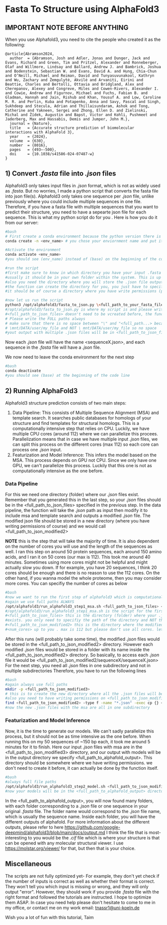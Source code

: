 # **Fasta To Structure using AlphaFold3**

## **IMPORTANT NOTE BEFORE ANYTHING**
When you use Alphafold3, you need to cite the people who created it as the following: 

```
@article{Abramson2024,
  author  = {Abramson, Josh and Adler, Jonas and Dunger, Jack and Evans, Richard and Green, Tim and Pritzel, Alexander and Ronneberger, Olaf and Willmore, Lindsay and Ballard, Andrew J. and Bambrick, Joshua and Bodenstein, Sebastian W. and Evans, David A. and Hung, Chia-Chun and O’Neill, Michael and Reiman, David and Tunyasuvunakool, Kathryn and Wu, Zachary and Žemgulytė, Akvilė and Arvaniti, Eirini and Beattie, Charles and Bertolli, Ottavia and Bridgland, Alex and Cherepanov, Alexey and Congreve, Miles and Cowen-Rivers, Alexander I. and Cowie, Andrew and Figurnov, Michael and Fuchs, Fabian B. and Gladman, Hannah and Jain, Rishub and Khan, Yousuf A. and Low, Caroline M. R. and Perlin, Kuba and Potapenko, Anna and Savy, Pascal and Singh, Sukhdeep and Stecula, Adrian and Thillaisundaram, Ashok and Tong, Catherine and Yakneen, Sergei and Zhong, Ellen D. and Zielinski, Michal and Žídek, Augustin and Bapst, Victor and Kohli, Pushmeet and Jaderberg, Max and Hassabis, Demis and Jumper, John M.},
  journal = {Nature},
  title   = {Accurate structure prediction of biomolecular interactions with AlphaFold 3},
  year    = {2024},
  volume  = {630},
  number  = {8016},
  pages   = {493–-500},
  doi     = {10.1038/s41586-024-07487-w}
}
```
## **1) Convert *.fasta* file into *.json* files**
Alphafold3 only takes input files in *.json* format, which is not as widely used as *.fasta*. But no worries, I made a python script that converts the fasta file into json file(s). Alphafold3 only takes one sequence per *.json* file, unlike previously where you could include multiple sequences in one file. Therefore, if you have a fasta file with multiple sequences that you want to predict their structure, you need to have a sepearte json file for each sequence. This is what my python script do for you .
Here is how you do it from our server:
 ```bash
#bash
# First create a conda environment because the python version there is different than the one in system
conda create -n <env_name> # you chose your enviornment name and put it instead of <env_name>

#Activate the environment
conda activate <env_name>
#you should see (env_name) instead of (base) on the beginning of the code line

#run the script
#first make sure to know in which directory you have your input .fasta file
#usually it should be in your own folder within the system. This is up to you
#also you need the directory where you will store the .json file outputs
#the function can create the directory for you, you just have to specifiy it
#it should be of course a directory where you have write permissions (probably in your own folder)

#now let us run the script
python3 /opt/alphafold3/fasta_to_json.py \<full_path_to_your_fasta_file.fasta> \<full_path_to_json_files>
#/opt/alphafold3/fasta_to_json.py is where my script is and please write the full path
#<full_path_to_json_files> doesn't need to be vcreated before, the function can make it for you
# Please write the FULL paths always
# make sure that there is no space between "\" and "<full_path...> because this is a common source of error
# \mnt/DATA/user/my_file and NOT \ mnt/DATA/user/my_file so no space
#yout output with multiple .json files will be in <full_path_to_json_files>
```
Now each *.json* file will have the name <sequenceX.json>, and each sequence in the *.fasta* file will have a *.json* file. 

We now need to leave the conda environment for the next step
```bash
#bash
conda deactivate
#you should see (base) at the beginning of the code line
```

## **2) Running AlphaFold3**
Alphafold3 structure prediction consists of two main steps:
1) Data Pipeline: This consists of Multiple Sequence Alignment (MSA) and template search. It searches public databases for homologs of your structure and find templates for structural homologs. This is a computationally intensive step that relies on CPU. Luckily, we have multiple CPU cores (around 112) where we can parallelize this procees. Parallelization means that in case we have multiple input *.json* files, we can split this process on the different cores (max 112) so each core can process one *.json* input.
2) Featurization and Model Inference: This infers the model based on the MSA. This process depends on GPU not CPU. Since we only have one GPU, we can't parallelize this process. Luckily that this one is not as computationally intensive as the one before.

### **Data Pipeline**
For this we need one directory (folder) where our *.json* files exist. Remember that you generated this in the last step, so your *.json* files should be in the <full_path_to_json_files> specified in the previous step. 
In the data pipeline, the function will take the *.json* path as input then modify it to include msa and template search and outputs a modified *.json* file. The modified json file should be stored in a new directory (where you have writing permissions of course) and we would call <full_path_to_json_modified2> 

**NOTE** this is the step that will take the majority of time. It is also dependent on the number of cores you will use and the length of the sequences as well. I ran this step on around 50 protein sequences, each around 150 amino acids, and I ran it on 50 cores (our max is 112). This took me around 40 minutes. Sometimes using more cores might not be helpful and might actually slow you down. If for example, you have 20 sequences, I think 20 cores should be enough and there is no reason to use the 112 cores. On the other hand, if you wanna model the whole proteome, then you may consider more cores. You can specifiy the number of cores as below

```bash
#bash 
#now we want to run the first step of alphafold3 which is computationaly heavy
#again we use full paths ALWAYS
/opt/alphafold3/run_alphafold3_step1_msa.sh <full_path_to_json_files> <full_path_to_json_modified2> <num_cores>
#/opt/alphafold3/run_alphafold3_step1_msa.sh is the script for the first step with parallelization
#<full_path_to_json_files> this is the directory (folder) where your .json files that were outputted in last step
#exists. you only need to specifiy the path of the directory and NOT the .json files themselves
#<full_path_to_json_modified2> this is the directory where the modified .json files that would have the msa and would be #outputted would exist
#<num_cores> up to you . max is 112 but please don't use all cores. let be around the number of your sequences
```

After this runs (will probably take some time), the modified *.json* files would be stored in the <full_path_to_json_modified2> directory. However each modified *.json* files would be stored in a folder with its name inside the <full_path_to_json_modified2> directory. So basically, to access each *.json* file it would be 
<full_path_to_json_modified2/sequenceX/sequenceX.json>
For the next step, you need all *.json* files in one subdirectory and not in multiple subdirectories 
Therefore, you have to run the following lines

```bash
#bash
#again always use full paths
mkdir -p <full_path_to_json_modified3>
# this is to create the new directory where all the .json files will be listed properly
#also you need to have writing permissions on <full_path_to_json_modified3>
find <full_path_to_json_modified2> -type f -name "*.json" -exec cp {} <full_path_to_json_modified3> \;
#now the new .json files with the msa are all in one subdirectory
```

### **Featurization and Model Inference**
Now, it is the time to generate our models. We can't sadly parallelize this process, but it should not be as time intensive as the one before. When running this on my 50 sequences of ~150 bp each, it took me around 5 minutes for it to finish. Here our input *.json* files with msa are in the <full_path_to_json_modified3> directory, and our output with models will be in the output directory we specify <full_path_to_alphafold_output>. This directory should be somewhere where we have writing permissions. we don't need to create it before, it can actually be done by the function itself. 

```bash
#bash
#always full file paths
/opt/alphafold3/run_alphafold3_step2_model.sh <full_path_to_json_modified3> <full_path_to_alphafold_output>
#now your models will be in the <full_path_to_alphafold_output> directory
```

In the <full_path_to_alphafold_output>, you will now found many folders, with each folder corresponding to a *.json* file or one sequence in your original *.fasta* file. The folder name would correspond to the *.json* file name, which is usually the sequence name. Inside each folder, you will have the different outputs of alphafold. For more information about the different outputs, please refer to here https://github.com/google-deepmind/alphafold3/blob/main/docs/output.md 
I think the file that is most-interesting to you would be the *.cif* file which is where your structure is that can be opened with any molecular structural viewer. I use https://molstar.org/viewer/ for that, but then that is your choice. 

## **Miscellaneous**
The scripts are not fully optimized yet- For example, they don't yet check if the number of inputs is correct as well as whether their format is correct. They won't tell you which input is missing or wrong, and they will only output "error". 
However, they should work if you provide *.fasta* file with the right format and followed the tutorials are instructed. I hope to optimize them ASAP. 
In case you need help please don't hesitate to come to me in my office, or contact me on my work email:
tnassr1@uni-koeln.de

Wish you a lot of fun with this tutorial,
Taim





